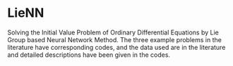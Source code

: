 # LieNN
Solving the Initial Value Problem of Ordinary Differential Equations by Lie Group based Neural Network Method.
The three example problems in the literature have corresponding codes, and the data used are in the literature and detailed descriptions have been given in the codes.
